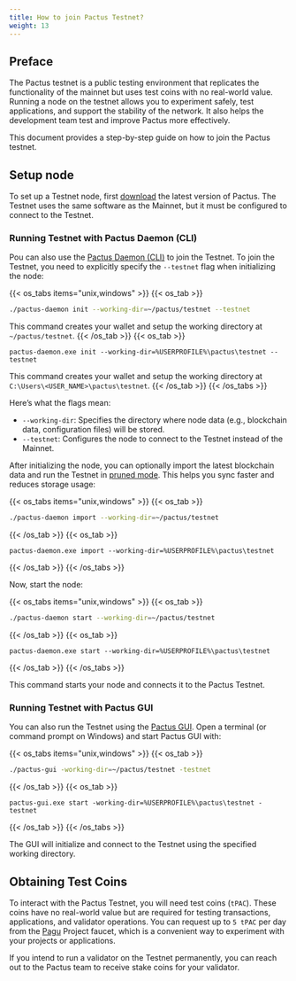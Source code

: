 ```yaml
---
title: How to join Pactus Testnet?
weight: 13
---
```


## Preface

The Pactus testnet is a public testing environment that replicates the
functionality of the mainnet but uses test coins with no real-world value.
Running a node on the testnet allows you to experiment safely, test applications,
and support the stability of the network.
It also helps the development team test and improve Pactus more effectively.

This document provides a step-by-step guide on how to join the Pactus testnet.

## Setup node

To set up a Testnet node, first [download](https://pactus.org/download/) the latest version of Pactus.
The Testnet uses the same software as the Mainnet, but it must be configured to connect to the Testnet.

### Running Testnet with Pactus Daemon (CLI)

Pou can also use the [Pactus Daemon (CLI)](https://docs.pactus.org/get-started/pactus-daemon) to join the Testnet.
To join the Testnet, you need to explicitly specify the `--testnet` flag when initializing the node:

{{< os_tabs items="unix,windows" >}}
  {{< os_tab >}}

```bash
./pactus-daemon init --working-dir=~/pactus/testnet --testnet
```

This command creates your wallet and setup the working directory at `~/pactus/testnet`.
  {{< /os_tab >}}
  {{< os_tab >}}

```batch
pactus-daemon.exe init --working-dir=%USERPROFILE%\pactus\testnet --testnet
```

This command creates your wallet and setup the working directory at `C:\Users\<USER_NAME>\pactus\testnet`.
  {{< /os_tab >}}
{{< /os_tabs >}}

Here’s what the flags mean:

- `--working-dir`: Specifies the directory where node data (e.g., blockchain data, configuration files) will be stored.
- `--testnet`: Configures the node to connect to the Testnet instead of the Mainnet.

After initializing the node, you can optionally import the latest blockchain data and
run the Testnet in [pruned mode](https://docs.pactus.org/tutorials/pruned-nodes/).
This helps you sync faster and reduces storage usage:

{{< os_tabs items="unix,windows" >}}
  {{< os_tab >}}

```bash
./pactus-daemon import --working-dir=~/pactus/testnet
```

  {{< /os_tab >}}
  {{< os_tab >}}

```batch
pactus-daemon.exe import --working-dir=%USERPROFILE%\pactus\testnet
```

  {{< /os_tab >}}
{{< /os_tabs >}}

Now, start the node:

{{< os_tabs items="unix,windows" >}}
  {{< os_tab >}}

```bash
./pactus-daemon start --working-dir=~/pactus/testnet

```

  {{< /os_tab >}}
  {{< os_tab >}}

```batch
pactus-daemon.exe start --working-dir=%USERPROFILE%\pactus\testnet
```

  {{< /os_tab >}}
{{< /os_tabs >}}

This command starts your node and connects it to the Pactus Testnet.

### Running Testnet with Pactus GUI

You can also run the Testnet using the [Pactus GUI](https://docs.pactus.org/get-started/pactus-gui).
Open a terminal (or command prompt on Windows) and start Pactus GUI with:

{{< os_tabs items="unix,windows" >}}
  {{< os_tab >}}

```bash
./pactus-gui -working-dir=~/pactus/testnet -testnet
```

  {{< /os_tab >}}
  {{< os_tab >}}

```batch
pactus-gui.exe start -working-dir=%USERPROFILE%\pactus\testnet -testnet
```

  {{< /os_tab >}}
{{< /os_tabs >}}

The GUI will initialize and connect to the Testnet using the specified working directory.

## Obtaining Test Coins

To interact with the Pactus Testnet, you will need test coins (`tPAC`).
These coins have no real-world value but are required for testing transactions,
applications, and validator operations.
You can request up to `5 tPAC` per day from the [Pagu](https://pagu.bot) Project faucet,
which is a convenient way to experiment with your projects or applications.

If you intend to run a validator on the Testnet permanently,
you can reach out to the Pactus team to receive stake coins for your validator.
